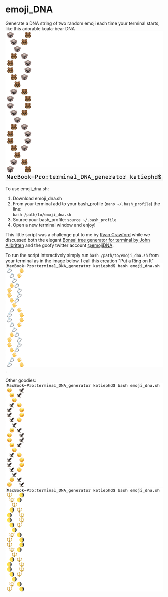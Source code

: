 # emoji_DNA
Generate a DNA string of two random emoji each time your terminal starts, like this adorable koala-bear DNA ![](https://github.com/katiesaund/emoji_DNA/blob/master/img/koala_bear_bear.png)

To use emoji_dna.sh:  
1) Download emoji_dna.sh  
2) From your terminal add to your bash_profile (`nano ~/.bash_profile`) the line:   
`bash /path/to/emoji_dna.sh`  
3) Source your bash_profile:
`source ~/.bash_profile`  
4) Open a new terminal window and enjoy!   

This little script was a challenge put to me by [Ryan Crawford](https://twitter.com/RDCrawford26) while we discussed both the elegant [Bonsai tree generator for terminal by John Allbritten](https://gitlab.com/jallbrit/bonsai.sh/tree/master) and the goofy twitter account [@emojiDNA](https://twitter.com/emojiDNA). 


To run the script interactively simply run `bash /path/to/emoji_dna.sh` from your terminal as in the image below. 
I call this creation "Put a Ring on It" ![](https://github.com/katiesaund/emoji_DNA/blob/master/img/put_a_ring_on_it.png). 

Other goodies:
![](https://github.com/katiesaund/emoji_DNA/blob/master/img/eagle_face.png)
![](https://github.com/katiesaund/emoji_DNA/blob/master/img/trident_moon.png)
